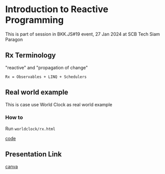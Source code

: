 # Introduction to Reactive Programming

This is part of session in BKK.JS#19 event, 27 Jan 2024 at SCB Tech Siam Paragon

## Rx Terminology
"reactive" and "propagation of change"
```
Rx = Observables + LINQ + Schedulers
```

## Real world example

This is case use World Clock as real world example

### How to

Run `worldclock/rx.html`  

[code]


## Presentation Link

<a href="https://www.canva.com/design/DAF6bm3NBkE/RjTRj9ldRMinL-oV0oCYXw/view?utm_content=DAF6bm3NBkE&utm_campaign=designshare&utm_medium=link&utm_source=editor">
canva
</a>

<!-- Link -->
[code]: (worldclock/rx.html)
